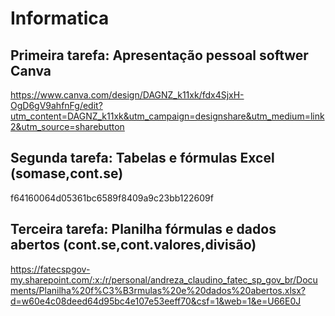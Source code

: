 # Informatica
## Primeira tarefa: Apresentação pessoal softwer Canva
https://www.canva.com/design/DAGNZ_k11xk/fdx4SjxH-OgD6gV9ahfnFg/edit?utm_content=DAGNZ_k11xk&utm_campaign=designshare&utm_medium=link2&utm_source=sharebutton
## Segunda tarefa: Tabelas e fórmulas Excel (somase,cont.se)
f64160064d05361bc6589f8409a9c23bb122609f
## Terceira tarefa: Planilha fórmulas e dados abertos (cont.se,cont.valores,divisão)
https://fatecspgov-my.sharepoint.com/:x:/r/personal/andreza_claudino_fatec_sp_gov_br/Documents/Planilha%20f%C3%B3rmulas%20e%20dados%20abertos.xlsx?d=w60e4c08deed64d95bc4e107e53eeff70&csf=1&web=1&e=U66E0J
